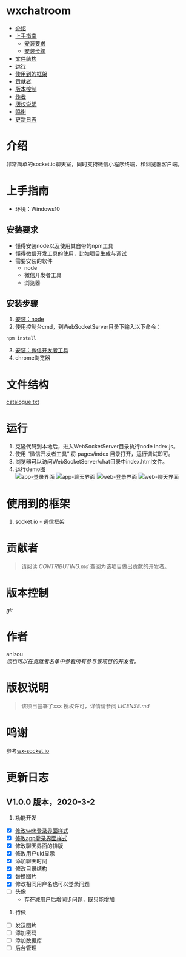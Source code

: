 

<!--
 * @Date        : 2020-03-02 15:02:35
 * @LastEditors : anlzou
 * @Github      : https://github.com/anlzou
 * @LastEditTime: 2020-04-26 15:00:58
 * @FilePath    : \wxchatroom\README.md
 * @Describe    : 
 -->
# wxchatroom
<!-- GFM-TOC -->
- [介绍](#介绍)
- [上手指南](#上手指南)
    - [安装要求](#安装要求)
    - [安装步骤](#安装步骤)
- [文件结构](#文件结构)
- [运行](#运行)
- [使用到的框架](#使用到的框架)
- [贡献者](#贡献者)
- [版本控制](#版本控制)
- [作者](#作者)
- [版权说明](#版权说明)
- [鸣谢](#鸣谢)
- [更新日志](#更新日志)
<!-- GFM-TOC -->

# 介绍
非常简单的socket.io聊天室，同时支持微信小程序终端，和浏览器客户端。
# 上手指南
- 环境：Windows10		

## 安装要求
- 懂得安装node以及使用其自带的npm工具
- 懂得微信开发工具的使用，比如项目生成与调试	
- 需要安装的软件
	- node
	- 微信开发者工具
	- 浏览器

## 安装步骤
1. [安装：node](https://www.runoob.com/nodejs/nodejs-install-setup.html)
2. 使用控制台cmd，到WebSocketServer目录下输入以下命令：
```
npm install
```
3. [安装：微信开发者工具](https://developers.weixin.qq.com/miniprogram/dev/devtools/download.html)
4. chrome浏览器

# 文件结构
[catalogue.txt](https://github.com/anlzou/wxchatroom/blob/master/catalogue.txt)

# 运行
1. 克隆代码到本地后，进入WebSocketServer目录执行node index.js。
2. 使用 “微信开发者工具” 将 pages/index 目录打开，运行调试即可。
3. 浏览器可以访问WebSocketServer/chat目录中index.html文件。
4. 运行demo图		
![app-登录界面](https://github.com/anlzou/wxchatroom/tree/master/image/app-登录界面.PNG)
![app-聊天界面](https://github.com/anlzou/wxchatroom/tree/master/image/app-聊天界面.PNG)
![web-登录界面](https://github.com/anlzou/wxchatroom/tree/master/image/web-登录界面.PNG)
![web-聊天界面](https://github.com/anlzou/wxchatroom/tree/master/image/web-聊天界面.PNG)

# 使用到的框架
1. socket.io - 通信框架

# 贡献者
> 请阅读 *CONTRIBUTING.md* 查阅为该项目做出贡献的开发者。

# 版本控制
*git*

# 作者
anlzou      
*您也可以在贡献者名单中参看所有参与该项目的开发者。*

# 版权说明
> 该项目签署了xxx 授权许可，详情请参阅 *LICENSE.md*

# 鸣谢
参考[wx-socket.io](https://github.com/w469849848/wx-socket.io)

# 更新日志
## V1.0.0 版本，2020-3-2
1. 功能开发
- [x] [修改web登录界面样式](http://sc.chinaz.com/jiaoben/161019322210.htm#down)
- [x] [修改app登录界面样式](https://blog.csdn.net/W_SSNY/article/details/80431695?depth_1-utm_source=distribute.pc_relevant.none-task&utm_source=distribute.pc_relevant.none-task)
- [x] 修改聊天界面的排版
- [x] 修改用户uid显示
- [x] 添加聊天时间
- [x] 修改目录结构
- [x] 替换图片
- [x] 修改相同用户名也可以登录问题
- [ ] 头像
  - 存在减用户后增同步问题，既只能增加
1. 待做
- [ ] 发送图片
- [ ] 添加密码
- [ ] 添加数据库
- [ ] 后台管理